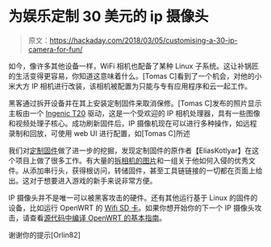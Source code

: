 # 为娱乐定制 30 美元的 ip 摄像头

> 原文：<https://hackaday.com/2018/03/05/customising-a-30-ip-camera-for-fun/>

如今，像许多其他设备一样，WiFi 相机也配备了某种 Linux 子系统。这让补锅匠的生活变得更容易，你知道这意味着什么。[Tomas C]看到了一个机会，对他的小米大方 IP 相机进行改装，该相机被配置为只能与专有应用程序和云一起工作。

黑客通过拆开设备并在其上安装定制固件来取消保修。[Tomas C]发布的照片显示主板由一个 [Ingenic T20](http://www.ingenic.com/en/?product/id/14.html) 驱动，这是一个受欢迎的 IP 相机处理器，具有一些图像和视频处理子核心。成功刷新固件后，IP 摄像机现在可以进行多种操作，如远程录制和回放，可使用 web UI 进行配置，如[Tomas C]所述

我们对[定制固件](https://github.com/EliasKotlyar/Xiaomi-Dafang-Hacks)做了进一步的挖掘，发现定制固件的原作者【EliasKotlyar】在这个项目上做了很多工作。有大量的[拆相机的图片](https://github.com/EliasKotlyar/Xiaomi-Dafang-Hacks/blob/master/informations/teardown.md)和一组关于他如何入侵的优秀文件。从添加串行头，获得根访问，转储固件，甚至工具链链接的一切都在页面上给出。这对于想要进入游戏的新手来说非常方便。

IP 摄像头并不是唯一可以被黑客攻击的硬件。还有其他运行基于 Linux 的固件的设备，比如运行 OpenWRT 的 [Wifi SD 卡](https://hackaday.com/2016/06/30/transcend-wifi-sd-card-is-a-tiny-linux-server/)。如果你想开始你的下一个 IP 摄像头攻击，请查看[源代码中编译 OpenWRT 的基本指南](https://hackaday.com/2012/01/19/complete-guide-to-compiling-openwrt/)。

谢谢你的提示[Orlin82]